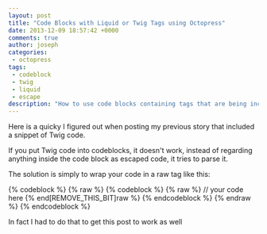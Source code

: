 ```yaml
---
layout: post
title: "Code Blocks with Liquid or Twig Tags using Octopress"
date: 2013-12-09 18:57:42 +0000
comments: true
author: joseph
categories: 
 - octopress
tags: 
 - codeblock
 - twig
 - liquid
 - escape
description: "How to use code blocks containing tags that are being incorrectly parsed by Octopress"
---
```


Here is a quicky I figured out when posting my previous story that included a snippet of Twig code. 

If you put Twig code into codeblocks, it doesn't work, instead of regarding anything inside the code block as escaped code, it tries to parse it.

The solution is simply to wrap your code in a raw tag like this: 

{% codeblock %}
{% raw %}
{% codeblock %}
{% raw %}
   // your code here
{% end[REMOVE_THIS_BIT]raw %}
{% endcodeblock %}
{% endraw %}
{% endcodeblock %}

In fact I had to do that to get this post to work as well
